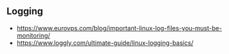 ## Logging 
- https://www.eurovps.com/blog/important-linux-log-files-you-must-be-monitoring/
- https://www.loggly.com/ultimate-guide/linux-logging-basics/